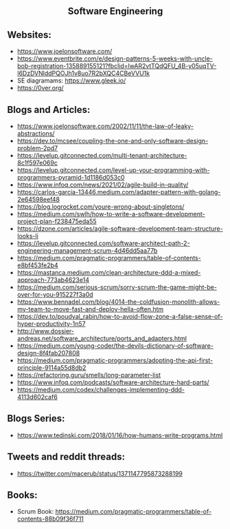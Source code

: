<h2 align="center">Software Engineering</h2>

## Websites:

- https://www.joelonsoftware.com/
- https://www.eventbrite.com/e/design-patterns-5-weeks-with-uncle-bob-registration-135889155121?fbclid=IwAR2vtTQdQFU_4B-y05uqTV-l6DzDVNlddPQOJh1v8uo7R2bXQC4CBeVVU1k
- SE diagramams: https://www.gleek.io/
- https://0ver.org/

## Blogs and Articles:

- https://www.joelonsoftware.com/2002/11/11/the-law-of-leaky-abstractions/
- https://dev.to/mcsee/coupling-the-one-and-only-software-design-problem-2pd7
- https://levelup.gitconnected.com/multi-tenant-architecture-8c1f597e069c
- https://levelup.gitconnected.com/level-up-your-programming-with-programmers-pyramid-1d1186d053c0
- https://www.infoq.com/news/2021/02/agile-build-in-quality/
- https://carlos-garcia-13446.medium.com/adapter-pattern-with-golang-2e64598eef48
- https://blog.logrocket.com/youre-wrong-about-singletons/
- https://medium.com/swlh/how-to-write-a-software-development-project-plan-f238475eda55
- https://dzone.com/articles/agile-software-development-team-structure-looks-li
- https://levelup.gitconnected.com/software-architect-path-2-engineering-management-scrum-4d46dd5aa77b
- https://medium.com/pragmatic-programmers/table-of-contents-e8bf453fe2b4
- https://mastanca.medium.com/clean-architecture-ddd-a-mixed-approach-773ab4623e14
- https://medium.com/serious-scrum/sorry-scrum-the-game-might-be-over-for-you-915227f3a0d
- https://www.bennadel.com/blog/4014-the-coldfusion-monolith-allows-my-team-to-move-fast-and-deploy-hella-often.htm
- https://dev.to/poudyal_rabin/how-to-avoid-flow-zone-a-false-sense-of-hyper-productivity-1n57
- http://www.dossier-andreas.net/software_architecture/ports_and_adapters.html
- https://medium.com/young-coder/the-devils-dictionary-of-software-design-8f4fab207808
- https://medium.com/pragmatic-programmers/adopting-the-api-first-principle-9114a55d8db2
- https://refactoring.guru/smells/long-parameter-list
- https://www.infoq.com/podcasts/software-architecture-hard-parts/
- https://medium.com/codex/challenges-implementing-ddd-4113d602caf6

## Blogs Series:

- https://www.tedinski.com/2018/01/16/how-humans-write-programs.html

## Tweets and reddit threads:

- https://twitter.com/macerub/status/1371147795873288199

## Books:

- Scrum Book: https://medium.com/pragmatic-programmers/table-of-contents-88b09f36f711
